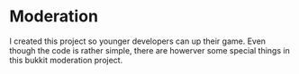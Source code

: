 # Moderation
I created this project so younger developers can up their game. Even though the code is rather simple, there are howerver some special things in this bukkit moderation project. 
